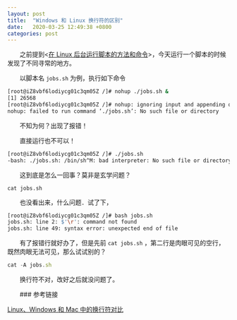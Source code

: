 ```yaml
---
layout: post
title:  "Windows 和 Linux 换行符的区别"
date:   2020-03-25 12:49:38 +0800
categories: post
---
```

　　之前提到<[在 Linux 后台运行脚本的方法和命令](https://aunhappy.github.io/post/2020/03/02/methods-and-commands-for-running-scripts-in-the-Linux-background.html)>，今天运行一个脚本的时候发现了不同寻常的地方。

　　以脚本名 `jobs.sh` 为例，执行如下命令

```sh
[root@iZ8vbf6lodiycg01c3qm05Z /]# nohup ./jobs.sh &
[1] 26568
[root@iZ8vbf6lodiycg01c3qm05Z /]# nohup: ignoring input and appending output to ‘nohup.out’
nohup: failed to run command ‘./jobs.sh’: No such file or directory
```

　　不知为何？出现了报错！

　　直接运行也不可以！

```sh
[root@iZ8vbf6lodiycg01c3qm05Z /]# ./jobs.sh 
-bash: ./jobs.sh: /bin/sh^M: bad interpreter: No such file or directory
```

　　这到底是怎么一回事？莫非是玄学问题？

```sh]
cat jobs.sh
```

　　也没看出来，什么问题．试了下，

```sh
[root@iZ8vbf6lodiycg01c3qm05Z /]# bash jobs.sh 
jobs.sh: line 2: $'\r': command not found
jobs.sh: line 49: syntax error: unexpected end of file
```

　　有了报错行就好办了，但是先前 `cat jobs.sh` ，第二行是肉眼可见的空行，既然肉眼无法可见，那么试试别的？

```js
cat -A jobs.sh
```

　　换行符不对，改好之后就没问题了。

　　### 参考链接

[Linux、Windows 和 Mac 中的换行符对比](https://www.cnblogs.com/cnjavahome/p/8893813.html)